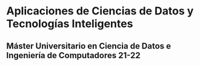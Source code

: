 # Aplicaciones de Ciencias de Datos y Tecnologías Inteligentes

## Máster Universitario en Ciencia de Datos e Ingeniería de Computadores 21-22
